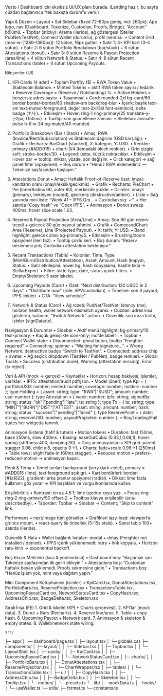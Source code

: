 Vesto / Dashboard için eksiksiz UI/UX planı burada. (Landing hazır; bu sayfa cüzdan bağlanınca “tek bakışta durum”u verir.)

Yapı & Düzen
	•	Layout
	•	Sol Sidebar (fixed 72–80px geniş, md: 260px): App logo, nav (Dashboard, Tokenize, Custodian, Proofs, Bridge), “Account” bölümü.
	•	Topbar (sticky): Arama (ileride), ağ göstergesi (Stellar PubNet/TestNet), Connect Wallet (durumlu), profil menüsü.
	•	Content Grid (max-w-[1280–1360px]): 12 kolon, 16px gutter.
	•	Satır 1: 4× KPI kart (3–4 sütun).
	•	Satır 2: 6 sütun Portfolio Breakdown (bar/stack) + 6 sütun Attestations (donut).
	•	Satır 3: 8 sütun Reserve & Payout Projection (area/line) + 4 sütun Network & Status.
	•	Satır 4: 8 sütun Recent Transactions (table) + 4 sütun Upcoming Payouts.

Bileşenler (UI)

1) KPI Cards (4 adet)
	•	Toplam Portföy ($) = RWA Token Value + Stablecoin Balance.
	•	Minted Tokens = aktif RWA token sayısı / tedarik.
	•	Reserve Coverage = (Reserve / Outstanding) %.
	•	Active Holders = benzersiz adres sayısı.
	•	Tasarımsal
	•	Card: rounded-2xl bg-card/60 border border-border/60 shadow-sm backdrop-blur
	•	İçerik: başlık text-sm text-muted-foreground, değer text-2xl/3xl font-semibold, delta badge (↑/↓).
	•	Etkileşim
	•	Hover: ring-1 ring-primary/25 translate-y-[-2px] (150ms).
	•	Tooltip: son güncelleme zamanı.
	•	Skeleton: animate-pulse h-8 w-24 bg-muted/40 rounded.

2) Portfolio Breakdown (Bar / Stack)
	•	Amaç: RWA (Invoice/Rent/Subscription) vs Stablecoin dağılımı (USD karşılığı).
	•	Grafik
	•	Recharts: BarChart (stacked), X: kategori, Y: USD.
	•	Renkler: primary (#ADD015) + chart-3/4 (temadaki oklch renkler).
	•	Grid çizgisi soft: stroke-border/30.
	•	Legend: üstte, küçük noktacıklar.
	•	Etkileşim
	•	Hover bar → tooltip: miktar, yüzde, son değişim.
	•	Click kategori → sağ panel filter (opsiyonel).
	•	Boş durum
	•	“Henüz RWA eklemediniz — Tokenize sayfasından başlayın.”

3) Attestations Donut
	•	Amaç: Haftalık Proof-of-Reserve özet; imzalı kanıtların oranı (onaylı/eksik/gecikmiş).
	•	Grafik
	•	Recharts: PieChart + Pie (innerRadius 60, outer 90), merkezde yüzde.
	•	Dilimler: onaylı (primary), bekleyen (muted), gecikmiş (destructive/amber).
	•	Liste
	•	Sağ yanında mini liste: “Week 41 – IPFS Qm… • Custodian sig: ✓”.
	•	Her satırda “Copy hash” ve “Open IPFS”.
	•	Animasyon
	•	Donut sweep 400ms; hover slice scale 1.03.

4) Reserve & Payout Projection (Area/Line)
	•	Amaç: Son 90 gün rezerv trendi + gelecek 30 gün payout tahmini.
	•	Grafik
	•	ComposedChart: Area (Reserve), Line (Projected Payout).
	•	X: tarih; Y: USD.
	•	Band highlight: gelecek alanı bg-primary/5.
	•	Etkileşim
	•	Brushing/zoom opsiyonel (ileri faz).
	•	Tooltip çoklu seri.
	•	Boş durum: “Rezerv beslemesi yok; Custodian attestation bekleniyor.”

5) Recent Transactions (Table)
	•	Kolonlar: Time, Type (Mint/Burn/Distribution/Attestation), Asset, Amount, Hash (kopya), Status.
	•	Satır etkileşimi: hover bg, hash kopyalama, hash’e tıkla → StellarExpert.
	•	Filtre: üstte type, date, status quick filters.
	•	Empty/Skeleton: 5 satır iskelet.

6) Upcoming Payouts (Card)
	•	Özet: “Next distribution: 120 USDC in 2 days” + “Distribute now” (role: SPV/custodian).
	•	Timeline: son 3 payout; IPFS linkleri.
	•	CTA: “View schedule”.

7) Network & Status (Card)
	•	Ağ rozeti: PubNet/TestNet; latency (ms), horizon health; wallet network mismatch uyarısı.
	•	Cüzdan: adres kısa gösterim, balance, “Switch Network” action.
	•	Güvenlik: son imza tarihi, izinler (signData/tx).

Navigasyon & Durumlar
	•	Sidebar
	•	Aktif menü highlight: bg-primary/10 text-primary.
	•	Küçük genişlikte icon-only; md’de label’lı.
	•	Topbar
	•	Connect Wallet state:
	•	Disconnected: ghost buton, tooltip “Freighter required”.
	•	Connecting: spinner + “Waiting for signature…”.
	•	Wrong Network: destructive badge “Switch to TestNet”.
	•	Connected: address chip + avatar.
	•	Ağ seçici: dropdown (TestNet / PubNet), badge renkleri.
	•	Global Toasts
	•	Success (distribution done), Warning (attestation missing), Error (tx reject).

Veri & API (mock → gerçek)
	•	Kaynaklar
	•	Horizon: hesap bakiyesi, işlemler, varlıklar.
	•	IPFS: attestation/audit pdf/json.
	•	Model (öneri)
    type Kpi = { portfolioUSD: number; minted: number; coverage: number; holders: number };
type Holding = { asset: string; type: "RWA"|"SUSD"; amount: number; usd: number };
type Attestation = { week: number; ipfs: string; signedBy: string; status: "ok"|"pending"|"late"; ts: string };
type Tx = { ts: string; type: "MINT"|"BURN"|"DIST"|"ATTEST"; asset: string; amount: number; hash: string; status: "success"|"pending"|"failed" };
type ReservePoint = { date: string; reserveUSD: number; payoutProjected: number };
	•	Boş/Loading/Fail states her widgetta tanımlı.

Animasyon Sistemi (hafif & tutarlı)
	•	Motion tokens
	•	Duration: fast 150ms, base 250ms, slow 400ms.
	•	Easing: easeOutCubic (0.33,1,0.68,1), hover: spring {stiffness:400, damping:30}.
	•	Giriş animasyonları
	•	KPI grid: parent stagger 0.06, child y:8, opacity 0→1.
	•	Charts: fade+scale 0.96→1 (250ms).
	•	Table rows: slight fade-in (60ms stagger).
	•	Reduced motion
	•	prefers-reduced-motion → animasyon kapalı.

Renk & Tema
	•	Temel tonlar: background (very dark violet), primary = #ADD015 (lime), text foreground açık gri.
	•	Kart bordürleri: border-[#1a1822], gradientli arka planlar opsiyonel (radial).
	•	Dikkat: lime fazla kullanımı göz yorar → KPI başlıkları ve vurgu ikonlarında kullan.

Erişilebilirlik
	•	Kontrast: en az 4.5:1; lime üzerine koyu yazı.
	•	Focus ring: ring-2 ring-primary/50 offset-2.
	•	Tooltips klavye erişilebilir (aria-describedby).
	•	Taborder: Topbar → Sidebar → Content; “Skip to content” link.

Performans
	•	next/image tüm görseller.
	•	Grafikleri lazy-load: viewport’a girince mount.
	•	react-query ile önbellek (5–15s stale).
	•	Sanal tablo 100+ satırda (ileride).

Güvenlik & Hata
	•	Wallet bağlantı hataları: modal + detay (Freighter not installed / denied).
	•	IPFS içerik yüklenemedi: retry + link kopyala.
	•	Horizon rate-limit → exponential backoff.

Boş Ekran Metinleri (kısa & yönlendirici)
	•	Dashboard boş: “Başlamak için Tokenize sayfasından ilk geliri ekleyin.”
	•	Attestations boş: “Custodian haftalık beyan yüklemedi. Proofs sekmesine gidin.”
	•	Transactions boş: “Henüz işlem yok, mint veya dağıtım yapın.”

Mini Component Kütüphanesi (isimler)
	•	KpiCard.tsx, DonutAttestations.tsx, PortfolioBars.tsx, ReserveProjection.tsx
	•	TransactionsTable.tsx, UpcomingPayoutCard.tsx, NetworkStatusCard.tsx
	•	CopyHash.tsx, AddressChip.tsx, BadgeDelta.tsx, Skeleton.tsx

Sıralı İnşa (FE)
	1.	Grid & iskelet (KPI + Charts çerçevesi).
	2.	KPI’lar (mock data).
	3.	Donut + Bars (Recharts).
	4.	Reserve line/area.
	5.	Table + copy hash.
	6.	Upcoming Payout + Network card.
	7.	Animasyon & skeleton & empty states.
	8.	Wallet/network state wiring.

    src/
├─ app/
│   ├─ dashboard/page.tsx
│   ├─ layout.tsx
│   └─ globals.css
├─ components/
│   ├─ layout/
│   │   ├─ Sidebar.tsx
│   │   ├─ Topbar.tsx
│   │   └─ LayoutShell.tsx
│   ├─ cards/
│   │   ├─ KpiCard.tsx
│   │   ├─ UpcomingPayoutCard.tsx
│   │   └─ NetworkStatusCard.tsx
│   ├─ charts/
│   │   ├─ PortfolioBars.tsx
│   │   ├─ DonutAttestations.tsx
│   │   ├─ ReserveProjection.tsx
│   │   └─ ChartWrapper.tsx
│   ├─ tables/
│   │   └─ TransactionsTable.tsx
│   ├─ ui/
│   │   ├─ CopyHash.tsx
│   │   ├─ AddressChip.tsx
│   │   ├─ BadgeDelta.tsx
│   │   ├─ Skeleton.tsx
│   │   └─ Tooltip.tsx
│   └─ motion/
│       └─ presets.ts
└─ lib/
├─ mockData.ts
├─ hooks/
│   └─ useWallet.ts
└─ utils/
├─ format.ts
└─ constants.ts